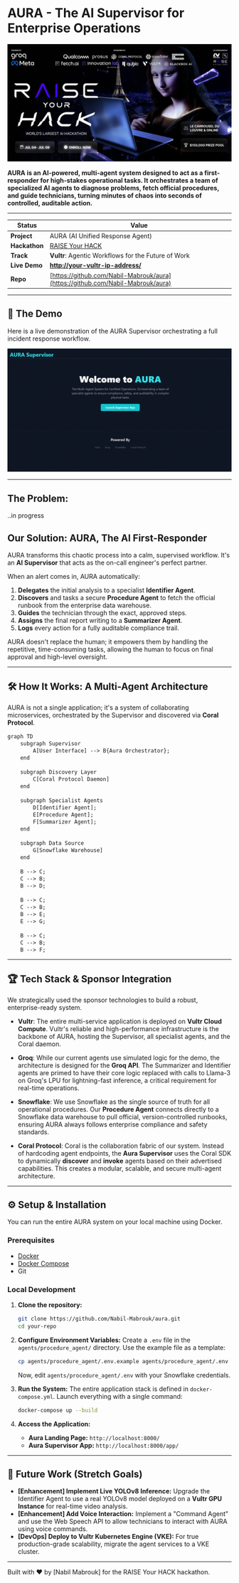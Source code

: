 # AURA - The AI Supervisor for Enterprise Operations

![AURA Banner](./assets/raise-your-hack.webp) <!-- Optional: Create a cool banner with Canva -->

**AURA is an AI-powered, multi-agent system designed to act as a first-responder for high-stakes operational tasks. It orchestrates a team of specialized AI agents to diagnose problems, fetch official procedures, and guide technicians, turning minutes of chaos into seconds of controlled, auditable action.**

---

| Status         | Value                                                                                         |
| -------------- | --------------------------------------------------------------------------------------------- |
| **Project**    | AURA (AI Unified Response Agent)                                                              |
| **Hackathon**  | [RAISE Your HACK](https://lablab.ai/event/raise-your-hack)                                    |
| **Track**      | **Vultr**: Agentic Workflows for the Future of Work                                           |
| **Live Demo**  | **[http://your-vultr-ip-address/](http://your-vultr-ip-address/)** <!-- IMPORTANT: UPDATE THIS --> |
| **Repo**       | [https://github.com/Nabil-Mabrouk/aura](https://github.com/Nabil-Mabrouk/aura)      |

---

## 🚀 The Demo

Here is a live demonstration of the AURA Supervisor orchestrating a full incident response workflow.

![AURA Demo GIF](./assets/day1.gif)  <!-- CRITICAL: Record a GIF of your app working! -->

---

## The Problem: 

..in progress

## Our Solution: AURA, The AI First-Responder

AURA transforms this chaotic process into a calm, supervised workflow. It's an **AI Supervisor** that acts as the on-call engineer's perfect partner.

When an alert comes in, AURA automatically:
1.  **Delegates** the initial analysis to a specialist **Identifier Agent**.
2.  **Discovers** and tasks a secure **Procedure Agent** to fetch the official runbook from the enterprise data warehouse.
3.  **Guides** the technician through the exact, approved steps.
4.  **Assigns** the final report writing to a **Summarizer Agent**.
5.  **Logs** every action for a fully auditable compliance trail.

AURA doesn't replace the human; it empowers them by handling the repetitive, time-consuming tasks, allowing the human to focus on final approval and high-level oversight.

---

## 🛠️ How It Works: A Multi-Agent Architecture

AURA is not a single application; it's a system of collaborating microservices, orchestrated by the Supervisor and discovered via **Coral Protocol**.

```mermaid
graph TD
    subgraph Supervisor
        A[User Interface] --> B{Aura Orchestrator};
    end

    subgraph Discovery Layer
        C[Coral Protocol Daemon]
    end
    
    subgraph Specialist Agents
        D[Identifier Agent];
        E[Procedure Agent];
        F[Summarizer Agent];
    end
    
    subgraph Data Source
        G[Snowflake Warehouse]
    end

    B --> C;
    C --> B;
    B --> D;
    
    B --> C;
    C --> B;
    B --> E;
    E --> G;
    
    B --> C;
    C --> B;
    B --> F;
```
---

## 🏆 Tech Stack & Sponsor Integration

We strategically used the sponsor technologies to build a robust, enterprise-ready system.

*   **Vultr**: The entire multi-service application is deployed on **Vultr Cloud Compute**. Vultr's reliable and high-performance infrastructure is the backbone of AURA, hosting the Supervisor, all specialist agents, and the Coral daemon.

*   **Groq**: While our current agents use simulated logic for the demo, the architecture is designed for the **Groq API**. The Summarizer and Identifier agents are primed to have their core logic replaced with calls to Llama-3 on Groq's LPU for lightning-fast inference, a critical requirement for real-time operations.

*   **Snowflake**: We use Snowflake as the single source of truth for all operational procedures. Our **Procedure Agent** connects directly to a Snowflake data warehouse to pull official, version-controlled runbooks, ensuring AURA always follows enterprise compliance and safety standards.

*   **Coral Protocol**: Coral is the collaboration fabric of our system. Instead of hardcoding agent endpoints, the **Aura Supervisor** uses the Coral SDK to dynamically **discover** and **invoke** agents based on their advertised capabilities. This creates a modular, scalable, and secure multi-agent architecture.

---

## ⚙️ Setup & Installation

You can run the entire AURA system on your local machine using Docker.

### Prerequisites
*   [Docker](https://www.docker.com/products/docker-desktop/)
*   [Docker Compose](https://docs.docker.com/compose/install/)
*   Git

### Local Development

1.  **Clone the repository:**
    ```bash
    git clone https://github.com/Nabil-Mabrouk/aura.git
    cd your-repo
    ```

2.  **Configure Environment Variables:**
    Create a `.env` file in the `agents/procedure_agent/` directory. Use the example file as a template:
    ```bash
    cp agents/procedure_agent/.env.example agents/procedure_agent/.env
    ```
    Now, edit `agents/procedure_agent/.env` with your Snowflake credentials.

3.  **Run the System:**
    The entire application stack is defined in `docker-compose.yml`. Launch everything with a single command:
    ```bash
    docker-compose up --build
    ```

4.  **Access the Application:**
    *   **Aura Landing Page:** `http://localhost:8000/`
    *   **Aura Supervisor App:** `http://localhost:8000/app/`

---

## 🔮 Future Work (Stretch Goals)

*   **[Enhancement] Implement Live YOLOv8 Inference:** Upgrade the Identifier Agent to use a real YOLOv8 model deployed on a **Vultr GPU Instance** for real-time video analysis.
*   **[Enhancement] Add Voice Interaction:** Implement a "Command Agent" and use the Web Speech API to allow technicians to interact with AURA using voice commands.
*   **[DevOps] Deploy to Vultr Kubernetes Engine (VKE):** For true production-grade scalability, migrate the agent services to a VKE cluster.

---
Built with ❤️ by [Nabil Mabrouk] for the RAISE Your HACK hackathon.


